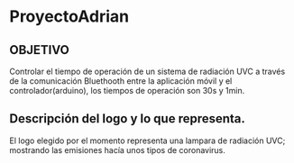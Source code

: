# ProyectoAdrian
## OBJETIVO
Controlar el tiempo de operación de un sistema de radiación UVC a través de la comunicación Bluethooth entre la aplicación móvil y el controlador(arduino), los tiempos de operación son 30s y 1min.
## Descripción del logo y lo que representa.
El logo elegido por el momento representa una lampara de radiación UVC; mostrando las emisiones hacía unos tipos de coronavirus.


